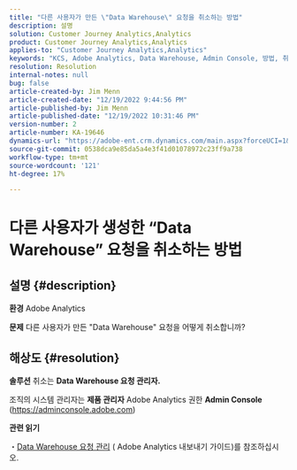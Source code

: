```yaml
---
title: "다른 사용자가 만든 \"Data Warehouse\" 요청을 취소하는 방법"
description: 설명
solution: Customer Journey Analytics,Analytics
product: Customer Journey Analytics,Analytics
applies-to: "Customer Journey Analytics,Analytics"
keywords: "KCS, Adobe Analytics, Data Warehouse, Admin Console, 방법, 취소, 요청, 다른 사용자, Data Warehouse 요청 관리자"
resolution: Resolution
internal-notes: null
bug: false
article-created-by: Jim Menn
article-created-date: "12/19/2022 9:44:56 PM"
article-published-by: Jim Menn
article-published-date: "12/19/2022 10:31:46 PM"
version-number: 2
article-number: KA-19646
dynamics-url: "https://adobe-ent.crm.dynamics.com/main.aspx?forceUCI=1&pagetype=entityrecord&etn=knowledgearticle&id=475e715c-e67f-ed11-81ac-6045bd006704"
source-git-commit: 0538dca9e85da5a4e3f41d01078972c23ff9a738
workflow-type: tm+mt
source-wordcount: '121'
ht-degree: 17%

---
```


# 다른 사용자가 생성한 “Data Warehouse” 요청을 취소하는 방법

## 설명 {#description}


<b>환경</b>
Adobe Analytics

<b>문제</b>
다른 사용자가 만든 &quot;Data Warehouse&quot; 요청을 어떻게 취소합니까?


## 해상도 {#resolution}


<b>솔루션</b>
취소는 <b>Data Warehouse 요청 관리자.</b>

조직의 시스템 관리자는 <b>제품 관리자</b> Adobe Analytics 권한 <b>Admin Console</b> (https://adminconsole.adobe.com)

<b>관련 읽기</b>

・[Data Warehouse 요청 관리](https://experienceleague.adobe.com/docs/analytics/export/data-warehouse/data-warehouse-requests-manage.html?lang=ko-KR) ( Adobe Analytics 내보내기 가이드)를 참조하십시오.
